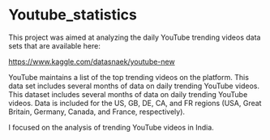 # Youtube_statistics

This project was aimed at analyzing the daily YouTube trending videos data sets that are available here:

https://www.kaggle.com/datasnaek/youtube-new

YouTube maintains a list of the top trending videos on the platform. This data set includes several months of data on daily trending YouTube videos.
This dataset includes several months of data on daily trending YouTube videos. Data is included for the US, GB, DE, CA, and FR regions (USA, Great Britain, Germany, Canada, and France, respectively).

I focused on the analysis of trending YouTube videos in India.
